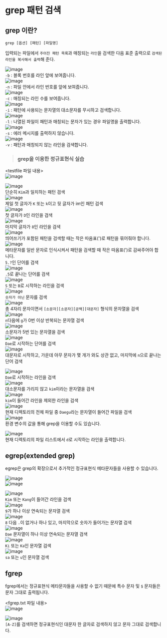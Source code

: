 # grep 패턴 검색

## grep 이란?

`grep [옵션] [패턴] [파일명]`

입력되는 파일에서 `주어진 패턴 목록`과 매칭되는 `라인`을 검색한 다음 표준 출력으로 `검색된 라인을 복사해서 출력`해 준다.

![image](https://user-images.githubusercontent.com/43658658/141216124-dc37d962-14bd-48b5-a124-4ab2c9c7cf66.png)   
`-b` : 블록 번호를 라인 앞에 보여줍니다.   
![image](https://user-images.githubusercontent.com/43658658/141216159-da03e7e2-cb10-4016-9291-f04dccde5989.png)   
`-n` : 파일 안에서 라인 번호를 앞에 보여줍니다.   
![image](https://user-images.githubusercontent.com/43658658/141216202-34f89e10-fc56-4b7e-8d30-0c4990a7a94c.png)   
`-c` : 매칭되는 라인 수를 보여줍니다.   
![image](https://user-images.githubusercontent.com/43658658/141216242-722ee945-5812-491b-84e9-71add990dd9a.png)   
`-i` : 패턴에 사용되는 문자열의 대소문자를 무시하고 검색합니다.   
![image](https://user-images.githubusercontent.com/43658658/141216320-c52aaf71-ce67-4995-9760-0a5fea5c61a3.png)   
`-l` : 나열된 파일이 패턴과 매칭되는 문자가 있는 경우 파일명을 출력합니다.   
![image](https://user-images.githubusercontent.com/43658658/141216478-dc9a6973-f40b-438f-9c44-f12f7f351053.png)   
`-s` : 에러 메시지를 출력하지 않습니다.   
![image](https://user-images.githubusercontent.com/43658658/141216535-265b24b6-3bb1-4b51-84a0-262c4a44d723.png)   
`-v` : 패턴과 매칭되지 않는 라인을 검색합니다.   

> <h3>grep을 이용한 정규표현식 실습</h3>

<testfile 파일 내용>   
![image](https://user-images.githubusercontent.com/43658658/141217155-df33393c-1b26-4cb1-a49e-c159fb1490a0.png)   

![image](https://user-images.githubusercontent.com/43658658/141217286-9572759b-a4b7-4804-b4a3-51a9d00a7077.png)   
단순히 `Kim`과 일치하는 패턴 검색   
![image](https://user-images.githubusercontent.com/43658658/141217329-96184fe7-b0a5-46fa-8f42-f039cf68da19.png)   
제일 첫 글자가 `K` 또는 `k`이고 뒷 글자가 im인 패턴 검색   
![image](https://user-images.githubusercontent.com/43658658/141217383-c5f79213-29fc-4cd6-9f7f-e9005958e179.png)   
첫 글자가 `D`인 라인을 검색   
![image](https://user-images.githubusercontent.com/43658658/141217473-19c5021a-c37c-4c42-94d0-659f421c0958.png)   
마지막 글자가 `8`인 라인을 검색   
![image](https://user-images.githubusercontent.com/43658658/141217686-de4916b6-2233-4c5f-86bf-68b9b315304c.png)   
띄어쓰기가 포함된 패턴을 검색할 때는 작은 따옴표(')로 패턴을 묶어줘야 합니다.   
![image](https://user-images.githubusercontent.com/43658658/141217963-39d60605-4797-4d15-9387-d1ca7e4c2c76.png)   
메타문자를 일반 문자로 인식시켜서 패턴을 검색할 때 작은 따옴표(')로 감싸주어야 합니다.   
`5.?`인 단어를 검색   
![image](https://user-images.githubusercontent.com/43658658/141218229-030ba27f-ec67-41cd-9d02-67ab3b9e9735.png)   
`.5`로 끝나는 단어를 검색   
![image](https://user-images.githubusercontent.com/43658658/141218259-fef7da13-98c7-4ab6-84ed-be6ce95348f6.png)   
`S` 또는 `B`로 시작하는 라인을 검색   
![image](https://user-images.githubusercontent.com/43658658/141218279-46981987-9ba7-443c-9d34-e07847d1f441.png)   
`숫자가 아닌` 문자를 검색   
![image](https://user-images.githubusercontent.com/43658658/141218451-ec00501b-012f-47ce-a1d6-3e211e1ae97f.png)   
총 4자리 문자이면서 `[소문자][소문자][공백][대문자]` 형식의 문자열을 검색   
![image](https://user-images.githubusercontent.com/43658658/141218499-913b780a-99b3-4234-9467-5301ab3ac72a.png)   
`n`다음에 `g`가 0번 이상 반복되는 문자열 검색   
![image](https://user-images.githubusercontent.com/43658658/141218531-c3a12ec3-6715-4570-86eb-fea829329e8a.png)   
소문자가 5번 있는 문자열을 검색   
![image](https://user-images.githubusercontent.com/43658658/141218802-30941ded-fd53-495e-8cef-e159c583f073.png)   
`Dae`로 시작하는 단어를 검색   
![image](https://user-images.githubusercontent.com/43658658/141218844-14e7e146-6cdb-48fc-89a8-69c5fd52a996.png)   
대문자로 시작하고, 가운데 아무 문자가 몇 개가 와도 상관 없고, 마지막에 `n`으로 끝나는 단어 검색

![image](https://user-images.githubusercontent.com/43658658/141219199-53de0828-470c-4bf8-82ad-c615bf10a2cb.png)   
`Dae`로 시작하는 라인을 검색   
![image](https://user-images.githubusercontent.com/43658658/141219470-0427662c-69ff-4368-9d89-3ce52868a262.png)   
대소문자를 가리지 않고 `kim`이라는 문자열을 검색   
![image](https://user-images.githubusercontent.com/43658658/141219533-c1085223-513b-40c6-ab8e-6ef55845e849.png)   
`kim`이 들어간 라인을 제외한 라인을 검색   
![image](https://user-images.githubusercontent.com/43658658/141219650-a3dffcfd-47b0-474f-8fcb-caf230fa0a2d.png)   
현재 디렉토리의 전체 파일 중 `Daegu`라는 문자열이 들어간 파일을 검색   
![image](https://user-images.githubusercontent.com/43658658/141219959-72259634-57a2-47d8-99c9-2e93b4e1b1c0.png)   
환경 변수의 값을 통해 grep을 이용할 수도 있습니다.

![image](https://user-images.githubusercontent.com/43658658/141220061-b1664f8b-353f-4eba-9a0c-c6fc444a47e1.png)   
현재 디렉토리의 파일 리스트에서 `d`로 시작하는 라인을 출력합니다.   

## egrep(extended grep)

egrep은 grep의 확장으로서 추가적인 정규표현식 메타문자들을 사용할 수 있습니다.   

![image](https://user-images.githubusercontent.com/43658658/141220546-3656ea91-ea20-4534-92d4-a0b215367f59.png)   
![image](https://user-images.githubusercontent.com/43658658/141220566-46a9f816-48a8-4afd-8558-a8ae9022f980.png)   

![image](https://user-images.githubusercontent.com/43658658/141220803-aa1fbb1a-a260-4564-b4b7-e2bf49fc0e30.png)   
`Kim` 또는 `Kang`이 들어간 라인을 검색   
![image](https://user-images.githubusercontent.com/43658658/141220861-4cf0d218-d79e-4a06-b250-58fd5dc187b3.png)   
`9`가 하나 이상 연속되는 문자열 검색   
![image](https://user-images.githubusercontent.com/43658658/141221209-291bb38c-01b6-4ccf-b81a-6d4aca8b9d61.png)   
`8` 다음 `.`이 없거나 하나 있고, 마지막으로 숫자가 들어가는 문자열 검색   
![image](https://user-images.githubusercontent.com/43658658/141221337-cf3a40c1-f5ac-4edf-ac48-4a6c4608d148.png)   
`Dae` 문자열이 하나 이상 연속되는 문자열 검색   
![image](https://user-images.githubusercontent.com/43658658/141221810-fe9cde91-e4cf-4909-998e-a356b191a577.png)   
`Ki` 또는 `Ka`인 문자열 검색   
![image](https://user-images.githubusercontent.com/43658658/141221858-a36745e2-1563-4ade-b373-12755e33ed83.png)   
`sa` 또는 `u`인 문자열 검색

## fgrep

fgrep에서는 정규표현식 메타문자들을 사용할 수 없기 때문에 특수 문자 및 `$` 문자들은 문자 그대로 출력됩니다.

<fgrep.txt 파일 내용>   
![image](https://user-images.githubusercontent.com/43658658/141222304-30498310-40e7-4470-8b1c-445dd048727e.png)

![image](https://user-images.githubusercontent.com/43658658/141222421-c2daa304-9979-4383-9675-a5bf1d9b5bed.png)   
`[A-Z]`를 검색하면 정규표현식인 대문자 한 글자로 검색하지 않고 문자 그대로 검색합니다.   

